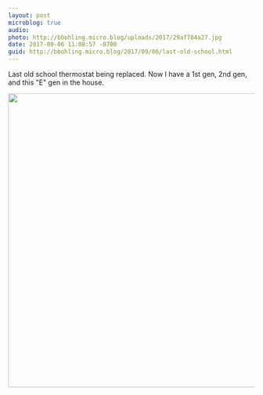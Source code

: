 ```yaml
---
layout: post
microblog: true
audio: 
photo: http://bbohling.micro.blog/uploads/2017/29af784a27.jpg
date: 2017-09-06 11:08:57 -0700
guid: http://bbohling.micro.blog/2017/09/06/last-old-school.html
---
```

Last old school thermostat being replaced. Now I have a 1st gen, 2nd gen, and this "E" gen in the house.

<img src="http://bbohling.micro.blog/uploads/2017/29af784a27.jpg" width="599" height="600" />
